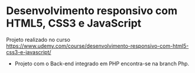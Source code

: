 # Desenvolvimento responsivo com HTML5, CSS3 e JavaScript

Projeto realizado no curso https://www.udemy.com/course/desenvolvimento-responsivo-com-html5-css3-e-javascript/

* Projeto com o Back-end integrado em PHP encontra-se na branch Php.
